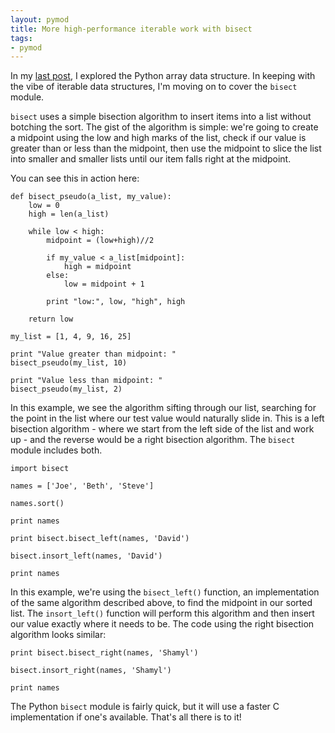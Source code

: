 ```yaml
---
layout: pymod
title: More high-performance iterable work with bisect
tags:
- pymod
---
```


In my [last post](/2015/01/05/and-here-i-was-thinking-arrays-were-for-javascript-and-lists-were-for-python.html), I explored the Python array data structure. In keeping with the vibe of iterable data structures, I'm moving on to cover the `bisect` module.

`bisect` uses a simple bisection algorithm to insert items into a list without botching the sort. The gist of the algorithm is simple: we're going to create a midpoint using the low and high marks of the list, check if our value is greater than or less than the midpoint, then use the midpoint to slice the list into smaller and smaller lists until our item falls right at the midpoint.

You can see this in action here:

	def bisect_pseudo(a_list, my_value):
		low = 0
		high = len(a_list)

		while low < high:
			midpoint = (low+high)//2

			if my_value < a_list[midpoint]:
				high = midpoint
			else:
				low = midpoint + 1

			print "low:", low, "high", high

		return low

	my_list = [1, 4, 9, 16, 25]

	print "Value greater than midpoint: "
	bisect_pseudo(my_list, 10)

	print "Value less than midpoint: "
	bisect_pseudo(my_list, 2)

In this example, we see the algorithm sifting through our list, searching for the point in the list where our test value would naturally slide in. This is a left bisection algorithm - where we start from the left side of the list and work up - and the reverse would be a right bisection algorithm. The `bisect` module includes both.

	import bisect

	names = ['Joe', 'Beth', 'Steve']

	names.sort()

	print names

	print bisect.bisect_left(names, 'David')

	bisect.insort_left(names, 'David')

	print names

In this example, we're using the `bisect_left()` function, an implementation of the same algorithm described above, to find the midpoint in our sorted list. The `insort_left()` function will perform this algorithm and then insert our value exactly where it needs to be. The code using the right bisection algorithm looks similar:

	print bisect.bisect_right(names, 'Shamyl')

	bisect.insort_right(names, 'Shamyl')

	print names

The Python `bisect` module is fairly quick, but it will use a faster C implementation if one's available. That's all there is to it! 
